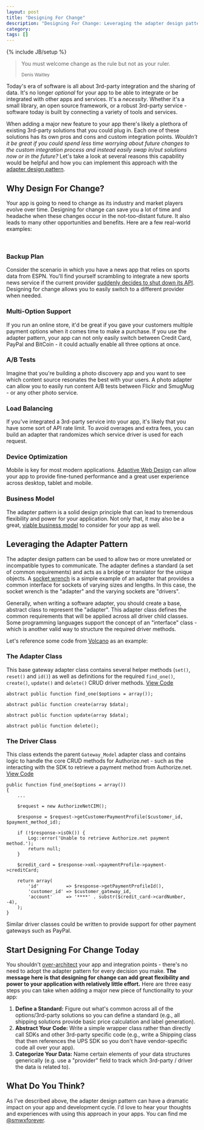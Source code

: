 ```yaml
---
layout: post
title: "Designing For Change"
description: "Designing For Change: Leveraging the adapter design pattern."
category: 
tags: []
---
```

{% include JB/setup %}

<blockquote>
	<p>You must welcome change as the rule but not as your ruler.</p>
	<small>Denis Waitley</small>
</blockquote>

Today's era of software is all about 3rd-party integration and the sharing of data. It's no longer *optional* for your app to be able to integrate or be integrated with other apps and services. It's a *necessity*. Whether it's a small library, an open source framework, or a robust 3rd-party service - software today is built by connecting a variety of tools and services.

When adding a major new feature to your app there's likely a plethora of existing 3rd-party solutions that you could plug in. Each one of these solutions has its own pros and cons and custom integration points.  *Wouldn't it be great if you could spend less time worrying about future changes to the custom integration process and instead easily swap in/out solutions now or in the future?* Let's take a look at several reasons this capability would be helpful and how you can implement this approach with the [adapter design pattern](http://en.wikipedia.org/wiki/Adapter_pattern).


Why Design For Change?
----------------------
Your app is going to need to change as its industry and market players evolve over time. Designing for change can save you a lot of time and headache when these changes occur in the not-too-distant future. It also leads to many other opportunities and benefits. Here are a few real-world examples:

<br />

<div class="row post-image-overview-grid">
	<div class="col-sm-6 col-md-4">
		<div class="thumbnail">
			<i class="icon-hdd"></i>
			<div class="caption">
				<h3>Backup Plan</h3>
				<p>Consider the scenario in which you have a news app that relies on sports data from ESPN. You'll find yourself scrambling to integrate a new sports news service if the current provider <a href="http://developer.espn.com/blog/read/publicretirement">suddenly decides to shut down its API</a>. Designing for change allows you to easily switch to a different provider when needed.</p>
			</div>
		</div>
	</div>
	<div class="col-sm-6 col-md-4">
		<div class="thumbnail">
			<i class="icon-sitemap"></i>
			<div class="caption">
				<h3>Multi-Option Support</h3>
				<p>If you run an online store, it'd be great if you gave your customers multiple payment options when it comes time to make a purchase. If you use the adapter pattern, your app can not only easily switch between Credit Card, PayPal and BitCoin - it could actually enable all three options at once.</p>
			</div>
		</div>
	</div>
	<div class="col-sm-6 col-md-4">
		<div class="thumbnail">
			<i class="icon-beaker"></i>
			<div class="caption">
				<h3>A/B Tests</h3>
				<p>Imagine that you're building a photo discovery app and you want to see which content source resonates the best with your users. A photo adapter can allow you to easily run content A/B tests between Flickr and SmugMug - or any other photo service.</p>
			</div>
		</div>
	</div>
</div>

<div class="row post-image-overview-grid">
	<div class="col-sm-6 col-md-4">
		<div class="thumbnail">
			<i class="icon-tasks"></i>
			<div class="caption">
				<h3>Load Balancing</h3>
				<p>If you've integrated a 3rd-party service into your app, it's likely that you have some sort of API rate limit. To avoid overages and extra fees, you can build an adapter that randomizes which service driver is used for each request.</p>
			</div>
		</div>
	</div>
	<div class="col-sm-6 col-md-4">
		<div class="thumbnail">
			<i class="icon-mobile-phone"></i>
			<div class="caption">
				<h3>Device Optimization</h3>
				<p>Mobile is key for most modern applications. <a href="/blog/2014/03/10/responsive-design-is-not-a-panacea">Adaptive Web Design</a> can allow your app to provide fine-tuned performance and a great user experience across desktop, tablet and mobile.</p>
			</div>
		</div>
	</div>
	<div class="col-sm-6 col-md-4">
		<div class="thumbnail">
			<i class="icon-briefcase"></i>
			<div class="caption">
				<h3>Business Model</h3>
				<p>The adapter pattern is a solid design principle that can lead to tremendous flexibility and power for your application. Not only that, it may also be a great, <a href="https://segment.io">viable business model</a> to consider for your app as well.</p>
			</div>
		</div>
	</div>
</div>


Leveraging the Adapter Pattern
-------------------
The adapter design pattern can be used to allow two or more unrelated or incompatible types to communicate. The adapter defines a standard (a set of common requirements) and acts as a bridge or translator for the unique objects. A [socket wrench](http://sourcemaking.com/design_patterns/adapter) is a simple example of an adapter that provides a common interface for sockets of varying sizes and lengths. In this case, the socket wrench is the "adapter" and the varying sockets are "drivers".

Generally, when writing a software adapter, you should create a base, abstract class to represent the "adapter". This adapter class defines the common requirements that will be applied across all driver child classes. Some programming languages support the concept of an "interface" class - which is another valid way to structure the required driver methods.

Let's reference some code from [Volcano](https://github.com/volcano) as an example:

### The Adapter Class
This base gateway adapter class contains several helper methods (```set()```, ```reset()``` and ```id()```) as well as definitions for the required ```find_one()```, ```create()```, ```update()``` and ```delete()``` CRUD driver methods.
<a href="https://github.com/volcano/billing/blob/master/fuel/app/classes/gateway/model.php">View Code <i class="icon-angle-right"></i></a>

~~~
abstract public function find_one($options = array());

abstract public function create(array $data);

abstract public function update(array $data);

abstract public function delete();
~~~


### The Driver Class
This class extends the parent ```Gateway_Model``` adapter class and contains logic to handle the core CRUD methods for Authorize.net - such as the interacting with the SDK to retrieve a payment method from Authorize.net.
<a href="https://github.com/volcano/billing/blob/master/fuel/app/classes/gateway/authorizenet/paymentmethod.php">View Code <i class="icon-angle-right"></i></a>

~~~
public function find_one($options = array())
{
	...
	
	$request = new AuthorizeNetCIM();
	
	$response = $request->getCustomerPaymentProfile($customer_id, $payment_method_id);
	
	if (!$response->isOk()) {
		Log::error('Unable to retrieve Authorize.net payment method.');
		return null;
	}
	
	$credit_card = $response->xml->paymentProfile->payment->creditCard;
	
	return array(
		'id'          => $response->getPaymentProfileId(),
		'customer_id' => $customer_gateway_id,
		'account'     => '****' . substr($credit_card->cardNumber, -4),
	);
}
~~~

Similar driver classes could be written to provide support for other payment gateways such as PayPal.


Start Designing For Change Today
--------------------------------
You shouldn't [over-architect](https://www.youtube.com/watch?v=0wxyOng0-14) your app and integration points - there's no need to adopt the adapter pattern for every decision you make. **The message here is that designing for change can add great flexibility and power to your application with relatively little effort.** Here are three easy steps you can take when adding a major new piece of functionality to your app:

 1. **Define a Standard:** Figure out what's common across all of the options/3rd-party solutions so you can define a standard (e.g., all shipping solutions provide basic price calculation and label generation).
 2. **Abstract Your Code:** Write a simple wrapper class rather than directly call SDKs and other 3rd-party specific code (e.g., write a Shipping class that then references the UPS SDK so you don't have vendor-specific code all over your app).
 3. **Categorize Your Data:** Name certain elements of your data structures generically (e.g. use a "provider" field to track which 3rd-party / driver the data is related to).


What Do You Think?
---------------------------
As I've described above, the adapter design pattern can have a dramatic impact on your app and development cycle. I'd love to hear your thoughts and experiences with using this approach in your apps. You can find me [@smwxforever](http://twitter.com/smwrxforever).
